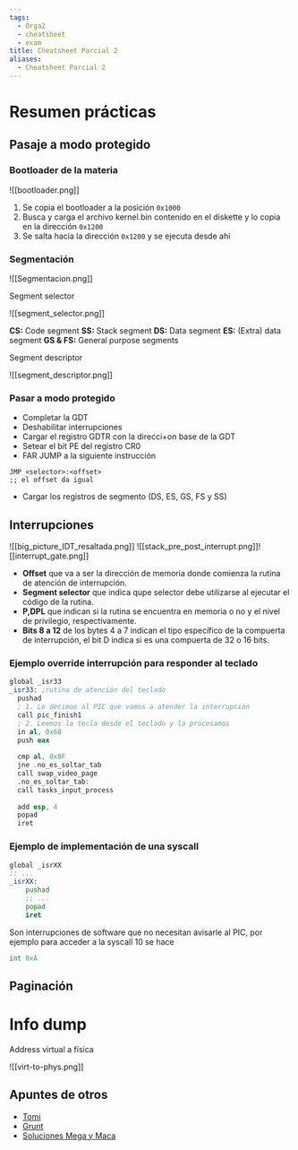 ```yaml
---
tags:
  - Orga2
  - cheatsheet
  - exam
title: Cheatsheet Parcial 2
aliases:
  - Cheatsheet Parcial 2
---
```

# Resumen prácticas

## Pasaje a modo protegido

### Bootloader de la materia
![[bootloader.png]]
1. Se copia el bootloader a la posición `0x1000` 
2. Busca y carga el archivo kernel.bin contenido en el diskette y lo copia en la dirección `0x1200` 
3. Se salta hacia la dirección `0x1200` y se ejecuta desde ahi


### Segmentación

![[Segmentacion.png]]

Segment selector

![[segment_selector.png]]

**CS:** Code segment
**SS:** Stack segment
**DS:** Data segment
**ES:** (Extra) data segment
**GS & FS:** General purpose segments

Segment descriptor

![[segment_descriptor.png]]

### Pasar a modo protegido

- Completar la GDT 
- Deshabilitar interrupciones 
- Cargar el registro GDTR con la direcci+on base de la GDT 
- Setear el bit PE del registro CR0 
- FAR JUMP a la siguiente instrucción
```x86
JMP <selector>:<offset>
;; el offset da igual
```
- Cargar los registros de segmento (DS, ES, GS, FS y SS)

## Interrupciones
![[big_picture_IDT_resaltada.png]]
![[stack_pre_post_interrupt.png]]![[interrupt_gate.png]]


- **Offset** que va a ser la dirección de memoria donde comienza la rutina de atención de interrupción. 
- **Segment selector** que indica qupe selector debe utilizarse al ejecutar el código de la rutina. 
- **P,DPL** que indican si la rutina se encuentra en memoria o no y el nivel de privilegio, respectivamente. 
- **Bits 8 a 12** de los bytes 4 a 7 indican el tipo específico de la compuerta de interrupción, el bit D indica si es una compuerta de 32 o 16 bits.


### Ejemplo override interrupción para responder al teclado

```asm {10-14}
global _isr33
_isr33: ;rutina de atención del teclado
  pushad
  ; 1. Le decimos al PIC que vamos a atender la interrupción
  call pic_finish1
  ; 2. Leemos la tecla desde el teclado y la procesamos
  in al, 0x60
  push eax
  
  cmp al, 0x8F
  jne .no_es_soltar_tab
  call swap_video_page
  .no_es_soltar_tab:
  call tasks_input_process
  
  add esp, 4
  popad
  iret
```

### Ejemplo de implementación de una syscall

```asm
global _isrXX 
;; ... 
_isrXX: 
	pushad 
	;; ... 
	popad 
	iret
```

Son interrupciones de software que no necesitan avisarle al PIC, por ejemplo para acceder a la syscall 10 se hace
```asm
int 0xA
```


## Paginación




# Info dump

Address virtual a física


![[virt-to-phys.png]]

## Apuntes de otros
- [Tomi](https://los-apuntes-de-tomi.vercel.app/organizacion-del-computador-ii/)
- [Grunt](https://apuntes.grunt.ar/s/4LVufEPMR)
- [Soluciones Mega y Maca](https://docs.google.com/presentation/d/1FG6PVF_35VDe38Lu1kAgXhPWviycR66Ca3Jd2mfiKg4/edit#slide=id.g211ce76c629_0_9)
